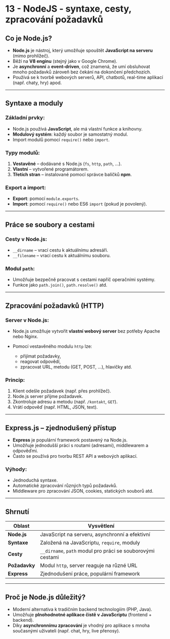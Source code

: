 # 13 - NodeJS - syntaxe, cesty, zpracování požadavků


## Co je Node.js?

* **Node.js** je nástroj, který umožňuje spouštět **JavaScript na serveru** (mimo prohlížeč).
* Běží na **V8 enginu** (stejný jako v Google Chrome).
* Je **asynchronní** a **event-driven**, což znamená, že umí obsluhovat mnoho požadavků zároveň bez čekání na dokončení předchozích.
* Používá se k tvorbě webových serverů, API, chatbotů, real-time aplikací (např. chaty, hry) apod.

---

## Syntaxe a moduly

### Základní prvky:

* Node.js používá **JavaScript**, ale má vlastní funkce a knihovny.
* **Modulový systém**: každý soubor je samostatný modul.
* Import modulů pomocí `require()` nebo `import`.

### Typy modulů:

1. **Vestavěné** – dodávané s Node.js (`fs`, `http`, `path`, ...).
2. **Vlastní** – vytvořené programátorem.
3. **Třetích stran** – instalované pomocí správce balíčků **npm**.

### Export a import:

* **Export**: pomocí `module.exports`.
* **Import**: pomocí `require()` nebo ES6 `import` (pokud je povolený).

---

## Práce se soubory a cestami

### Cesty v Node.js:

* `__dirname` – vrací cestu k aktuálnímu adresáři.
* `__filename` – vrací cestu k aktuálnímu souboru.

### Modul `path`:

* Umožňuje bezpečně pracovat s cestami napříč operačními systémy.
* Funkce jako `path.join()`, `path.resolve()` atd.

---

## Zpracování požadavků (HTTP)

### Server v Node.js:

* Node.js umožňuje vytvořit **vlastní webový server** bez potřeby Apache nebo Nginx.
* Pomocí vestavěného modulu `http` lze:

  * přijímat požadavky,
  * reagovat odpovědí,
  * zpracovat URL, metodu (GET, POST, …), hlavičky atd.

### Princip:

1. Klient odešle požadavek (např. přes prohlížeč).
2. Node.js server přijme požadavek.
3. Zkontroluje adresu a metodu (např. `/kontakt`, `GET`).
4. Vrátí odpověď (např. HTML, JSON, text).

---

## Express.js – zjednodušený přístup

* **Express** je populární framework postavený na Node.js.
* Umožňuje jednodušší práci s routami (adresami), middlewarem a odpověďmi.
* Často se používá pro tvorbu REST API a webových aplikací.

### Výhody:

* Jednoduchá syntaxe.
* Automatické zpracování různých typů požadavků.
* Middleware pro zpracování JSON, cookies, statických souborů atd.

---

## Shrnutí

| Oblast        | Vysvětlení                                                 |
| ------------- | ---------------------------------------------------------- |
| **Node.js**   | JavaScript na serveru, asynchronní a efektivní             |
| **Syntaxe**   | Založená na JavaScriptu, `require`, moduly                 |
| **Cesty**     | `__dirname`, `path` modul pro práci se souborovými cestami |
| **Požadavky** | Modul `http`, server reaguje na různé URL                  |
| **Express**   | Zjednodušení práce, populární framework                    |

---

## Proč je Node.js důležitý?

* Moderní alternativa k tradičním backend technologiím (PHP, Java).
* Umožňuje **plnohodnotné aplikace čistě v JavaScriptu** (frontend + backend).
* Díky **asynchronnímu zpracování** je vhodný pro aplikace s mnoha současnými uživateli (např. chat, hry, live přenosy).
